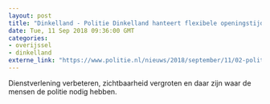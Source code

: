 ```yaml
---
layout: post
title: "Dinkelland - Politie Dinkelland hanteert flexibele openingstijden"
date: Tue, 11 Sep 2018 09:36:00 GMT
categories: 
- overijssel 
- dinkelland 
externe_link: "https://www.politie.nl/nieuws/2018/september/11/02-politie-dinkelland-hanteert-flexibele-openingstijden.html"
---
```


Dienstverlening verbeteren, zichtbaarheid vergroten en daar zijn waar de mensen de politie nodig hebben.
